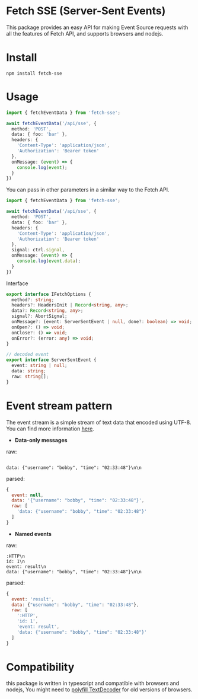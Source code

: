 # Fetch SSE (Server-Sent Events)
This package provides an easy API for making Event Source requests with all the features of Fetch API, and supports browsers and nodejs.

# Install
```
npm install fetch-sse
```
# Usage

```ts
import { fetchEventData } from 'fetch-sse';

await fetchEventData('/api/sse', {
  method: 'POST',
  data: { foo: 'bar' },
  headers: {
    'Content-Type': 'application/json',
    'Authorization': 'Bearer token'
  },
  onMessage: (event) => {
    console.log(event);
  }
})
```

You can pass in other parameters in a similar way to the Fetch API.
```ts
import { fetchEventData } from 'fetch-sse';

await fetchEventData('/api/sse', {
  method: 'POST',
  data: { foo: 'bar' },
  headers: {
    'Content-Type': 'application/json',
    'Authorization': 'Bearer token'
  },
  signal: ctrl.signal,
  onMessage: (event) => {
    console.log(event.data);
  }
})
```

Interface

```ts
export interface IFetchOptions {
  method?: string;
  headers?: HeadersInit | Record<string, any>;
  data?: Record<string, any>;
  signal?: AbortSignal;
  onMessage?: (event: ServerSentEvent | null, done?: boolean) => void;
  onOpen?: () => void;
  onClose?: () => void;
  onError?: (error: any) => void;
}

// decoded event
export interface ServerSentEvent {
  event: string | null;
  data: string;
  raw: string[];
}
```

# Event stream pattern
The event stream is a simple stream of text data that encoded using UTF-8. You can find more information [here](https://developer.mozilla.org/en-US/docs/Web/API/Server-sent_events/Using_server-sent_events).

* **Data-only messages**

raw:
```text

data: {"username": "bobby", "time": "02:33:48"}\n\n
```
parsed:
```js
{
  event: null,
  data: '{"username": "bobby", "time": "02:33:48"}',
  raw: [
    'data: {"username": "bobby", "time": "02:33:48"}'
  ]
}
```
* **Named events**

raw:
```text
:HTTP\n
id: 1\n
event: result\n
data: {"username": "bobby", "time": "02:33:48"}\n\n
```

parsed:

```js
{
  event: 'result',
  data: {"username": "bobby", "time": "02:33:48"},
  raw: [
    ':HTTP',
    'id: 1',
    'event: result',
    'data: {"username": "bobby", "time": "02:33:48"}'
  ]
}
```

# Compatibility

this package is written in typescript and compatible with browsers and nodejs, You might need to [polyfill TextDecoder](https://www.npmjs.com/package/fast-text-encoding) for old versions of browsers.
